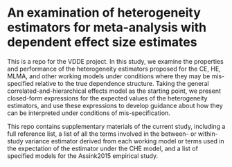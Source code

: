 # An examination of heterogeneity estimators for meta-analysis with dependent effect size estimates
This is a repo for the VDDE project. In this study, we examine the properties and performance of the heterogeneity estimators proposed for the CE, HE, MLMA, and other working models under conditions where they may be mis-specified relative to the true dependence structure. Taking the general correlated-and-hierarchical effects model as the starting point, we present closed-form expressions for the expected values of the heterogeneity estimators, and use these expressions to develop guidance about how they can be interpreted under conditions of mis-specification.

This repo contains supplementary materials of the current study, including a full reference list, a list of all the terms involved in the between- or within-study variance estimator derived from each working model or terms used in the expectation of the estimator under the CHE model, and a list of specified models for the Assink2015 empirical study.
